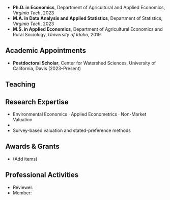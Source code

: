 
- **Ph.D. in Economics**, Department of Agricultural and Applied Economics, *Virginia Tech*, 2023  
- **M.A. in Data Analysis and Applied Statistics**, Department of Statistics, *Virginia Tech*, 2023  
- **M.S. in Applied Economics**, Department of Agricultural Economics and Rural Sociology, *University of Idaho*, 2019  

## Academic Appointments
- **Postdoctoral Scholar**, Center for Watershed Sciences, University of California, Davis (2023–Present)

## Teaching


## Research Expertise
- Environmental Economics · Applied Econometrics · Non-Market Valuation  
- 
- Survey-based valuation and stated-preference methods

## Awards & Grants
- (Add items)

## Professional Activities
- Reviewer: 
- Member: 

